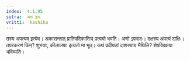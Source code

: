 ```yaml
---
index:  4.1.95
sutra:  अत इञ्
vritti:  kashika 
---
```


तस्य अपत्यम् इत्येव। अकारान्तात् प्रातिपदिकातिञ् प्रत्ययो भवति। अणो ऽपवादः। दक्षस्य अपत्यं दाक्षिः। तपरकरणं किम्? शुभंयाः, कीलालपाः इत्यतो मा भूत्। कथं प्रदीयतां दाशरथाय मैथिलि? शेषविवक्षया भविष्यति।

